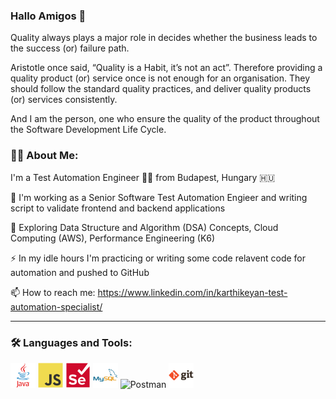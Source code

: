 ### Hallo Amigos 👋

Quality always plays a major role in decides whether the business leads to the success (or) failure path.

Aristotle once said, “Quality is a Habit, it’s not an act”. Therefore providing a quality product (or) service once is not enough for an organisation. They should follow the standard quality practices, and deliver quality products (or) services consistently. 

And I am the person, one who ensure the quality of the product throughout the Software Development Life Cycle.

### 👨‍💻 About Me:

I'm a Test Automation Engineer 👨‍🔬 from Budapest, Hungary 🇭🇺

🔭 I'm working as a Senior Software Test Automation Engieer and writing script to validate frontend and backend applications

🌱 Exploring Data Structure and Algorithm (DSA) Concepts, Cloud Computing (AWS), Performance Engineering (K6)

⚡  In my idle hours I'm practicing or writing some code relavent code for automation and pushed to GitHub

📫 How to reach me: https://www.linkedin.com/in/karthikeyan-test-automation-specialist/ 

---
### 🛠️ Languages and Tools:

<img src="https://github.com/devicons/devicon/blob/master/icons/java/java-original-wordmark.svg" title="Java" alt="Java" width="40" height="40" style="max-width: 100%;">  <img src="https://github.com/devicons/devicon/blob/master/icons/javascript/javascript-original.svg" title="Selenium Webdriver 3&4" alt="Selenium Webdriver 3&4" width="40" height="40" style="max-width: 100%;">  <img src="https://github.com/devicons/devicon/blob/master/icons/selenium/selenium-original.svg" title="Javascript" alt="Javascript" width="40" height="40" style="max-width: 100%;"> <img src="https://github.com/devicons/devicon/blob/master/icons/mysql/mysql-original-wordmark.svg" title="MySQL" alt="MySQL" width="40" height="40" style="max-width: 100%;">  <img src="https://camo.githubusercontent.com/93b32389bf746009ca2370de7fe06c3b5146f4c99d99df65994f9ced0ba41685/68747470733a2f2f7777772e766563746f726c6f676f2e7a6f6e652f6c6f676f732f676574706f73746d616e2f676574706f73746d616e2d69636f6e2e737667" title="Postman" alt="Postman" width="40" height="40" style="max-width: 100%;">  <img src="https://github.com/devicons/devicon/blob/master/icons/git/git-original-wordmark.svg" title="Git" alt="Git" width="40" height="40" style="max-width: 100%;"> 

<!--
**karthis-testlab/karthis-testlab** is a ✨ _special_ ✨ repository because its `README.md` (this file) appears on your GitHub profile.

Here are some ideas to get you started:

- 🔭 I’m currently working on ...
- 🌱 I’m currently learning ...
- 👯 I’m looking to collaborate on ...
- 🤔 I’m looking for help with ...
- 💬 Ask me about ...
- 📫 How to reach me: ...
- 😄 Pronouns: ...
- ⚡ Fun fact: ...
-->
